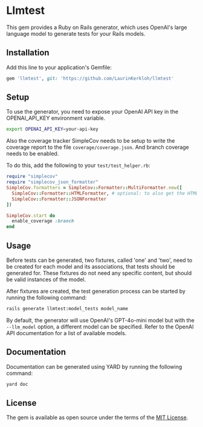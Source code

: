 # Llmtest

This gem provides a Ruby on Rails generator, which uses OpenAI's large language model to generate tests for your Rails models.

## Installation

Add this line to your application's Gemfile:

```ruby
gem 'llmtest', git: 'https://github.com/LaurinKerkloh/llmtest'
```

## Setup

To use the generator, you need to expose your OpenAI API key in the OPENAI_API_KEY environment variable.

```bash
export OPENAI_API_KEY=your-api-key
```

Also the coverage tracker SimpleCov needs to be setup to write the coverage report to the file `coverage/coverage.json`.
And branch coverage needs to be enabled.

To do this, add the following to your `test/test_helper.rb`:

```ruby
require "simplecov"
require "simplecov_json_formatter"
SimpleCov.formatters = SimpleCov::Formatter::MultiFormatter.new([
  SimpleCov::Formatter::HTMLFormatter, # optional: to also get the HTML report
  SimpleCov::Formatter::JSONFormatter
])

SimpleCov.start do
  enable_coverage :branch
end
```

## Usage

Before tests can be generated, two fixtures, called 'one' and 'two', need to be created for each model and its associations, that tests should be generated for.
These fixtures do not need any specific content, but should be valid instances of the model.

After fixtures are created, the test generation process can be started by running the following command:

```bash
rails generate llmtest:model_tests model_name
```

By default, the generator will use OpenAI's GPT-4o-mini model but with the `--llm_model` option, a different model can be specified.
Refer to the OpenAI API documentation for a list of available models.

## Documentation

Documentation can be generated using YARD by running the following command:

```bash
yard doc
```

## License

The gem is available as open source under the terms of the [MIT License](https://opensource.org/licenses/MIT).
